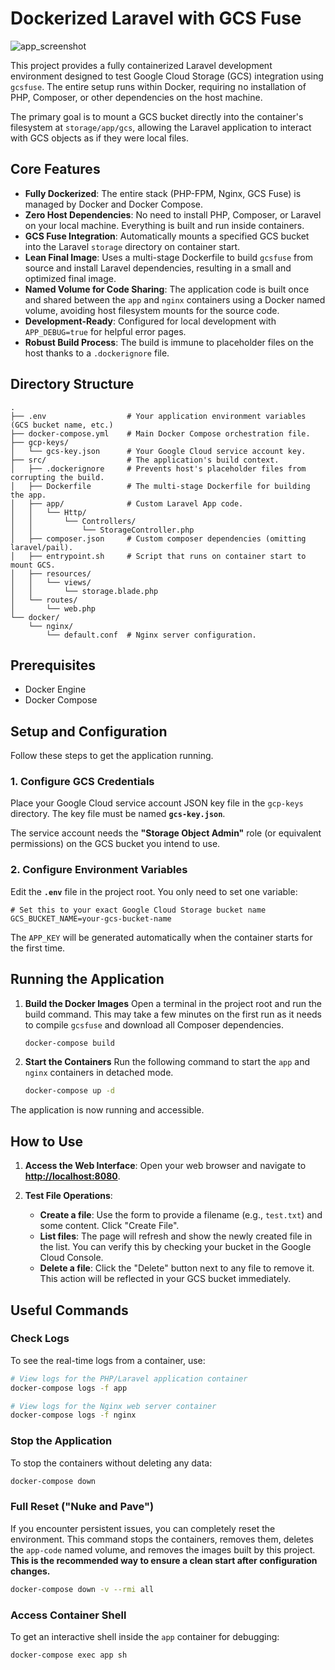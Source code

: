 # Dockerized Laravel with GCS Fuse

![app_screenshot](https://storage.googleapis.com/gabriel-ca/images/nusamed/bucket-gcsfuse-demo.jpg)

This project provides a fully containerized Laravel development environment designed to test Google Cloud Storage (GCS) integration using `gcsfuse`. The entire setup runs within Docker, requiring no installation of PHP, Composer, or other dependencies on the host machine.

The primary goal is to mount a GCS bucket directly into the container's filesystem at `storage/app/gcs`, allowing the Laravel application to interact with GCS objects as if they were local files.

## Core Features

*   **Fully Dockerized**: The entire stack (PHP-FPM, Nginx, GCS Fuse) is managed by Docker and Docker Compose.
*   **Zero Host Dependencies**: No need to install PHP, Composer, or Laravel on your local machine. Everything is built and run inside containers.
*   **GCS Fuse Integration**: Automatically mounts a specified GCS bucket into the Laravel `storage` directory on container start.
*   **Lean Final Image**: Uses a multi-stage Dockerfile to build `gcsfuse` from source and install Laravel dependencies, resulting in a small and optimized final image.
*   **Named Volume for Code Sharing**: The application code is built once and shared between the `app` and `nginx` containers using a Docker named volume, avoiding host filesystem mounts for the source code.
*   **Development-Ready**: Configured for local development with `APP_DEBUG=true` for helpful error pages.
*   **Robust Build Process**: The build is immune to placeholder files on the host thanks to a `.dockerignore` file.

## Directory Structure

```
.
├── .env                  # Your application environment variables (GCS bucket name, etc.)
├── docker-compose.yml    # Main Docker Compose orchestration file.
├── gcp-keys/
│   └── gcs-key.json      # Your Google Cloud service account key.
├── src/                  # The application's build context.
│   ├── .dockerignore     # Prevents host's placeholder files from corrupting the build.
│   ├── Dockerfile        # The multi-stage Dockerfile for building the app.
│   ├── app/              # Custom Laravel App code.
│   │   └── Http/
│   │       └── Controllers/
│   │           └── StorageController.php
│   ├── composer.json     # Custom composer dependencies (omitting laravel/pail).
│   ├── entrypoint.sh     # Script that runs on container start to mount GCS.
│   ├── resources/
│   │   └── views/
│   │       └── storage.blade.php
│   └── routes/
│       └── web.php
└── docker/
    └── nginx/
        └── default.conf  # Nginx server configuration.
```

## Prerequisites

*   Docker Engine
*   Docker Compose

## Setup and Configuration

Follow these steps to get the application running.

### 1. Configure GCS Credentials

Place your Google Cloud service account JSON key file in the `gcp-keys` directory. The key file must be named **`gcs-key.json`**.

The service account needs the **"Storage Object Admin"** role (or equivalent permissions) on the GCS bucket you intend to use.

### 2. Configure Environment Variables

Edit the **`.env`** file in the project root. You only need to set one variable:

```env
# Set this to your exact Google Cloud Storage bucket name
GCS_BUCKET_NAME=your-gcs-bucket-name
```

The `APP_KEY` will be generated automatically when the container starts for the first time.

## Running the Application

1.  **Build the Docker Images**
    Open a terminal in the project root and run the build command. This may take a few minutes on the first run as it needs to compile `gcsfuse` and download all Composer dependencies.
    ```bash
    docker-compose build
    ```

2.  **Start the Containers**
    Run the following command to start the `app` and `nginx` containers in detached mode.
    ```bash
    docker-compose up -d
    ```

The application is now running and accessible.

## How to Use

1.  **Access the Web Interface**:
    Open your web browser and navigate to **[http://localhost:8080](http://localhost:8080)**.

2.  **Test File Operations**:
    *   **Create a file**: Use the form to provide a filename (e.g., `test.txt`) and some content. Click "Create File".
    *   **List files**: The page will refresh and show the newly created file in the list. You can verify this by checking your bucket in the Google Cloud Console.
    *   **Delete a file**: Click the "Delete" button next to any file to remove it. This action will be reflected in your GCS bucket immediately.

## Useful Commands

### Check Logs

To see the real-time logs from a container, use:
```bash
# View logs for the PHP/Laravel application container
docker-compose logs -f app

# View logs for the Nginx web server container
docker-compose logs -f nginx
```

### Stop the Application

To stop the containers without deleting any data:
```bash
docker-compose down
```

### Full Reset ("Nuke and Pave")

If you encounter persistent issues, you can completely reset the environment. This command stops the containers, removes them, deletes the `app-code` named volume, and removes the images built by this project. **This is the recommended way to ensure a clean start after configuration changes.**

```bash
docker-compose down -v --rmi all
```

### Access Container Shell

To get an interactive shell inside the `app` container for debugging:
```bash
docker-compose exec app sh
```